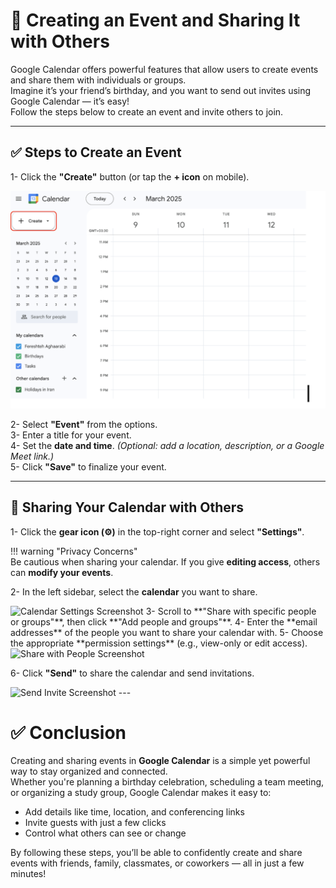 # 📆 Creating an Event and Sharing It with Others

Google Calendar offers powerful features that allow users to create events and share them with individuals or groups.  
Imagine it’s your friend’s birthday, and you want to send out invites using Google Calendar — it’s easy!  
Follow the steps below to create an event and invite others to join.

---

## ✅ Steps to Create an Event

1- Click the **"Create"** button (or tap the **+ icon** on mobile).

  ![image](IMAGES/Screenshot1.png "Google Calendar Create Event Screenshot")

2- Select **"Event"** from the options.  
3- Enter a title for your event.  
4- Set the **date and time**. *(Optional: add a location, description, or a Google Meet link.)*  
5- Click **"Save"** to finalize your event.

---

## 🤝 Sharing Your Calendar with Others

1- Click the **gear icon (⚙️)** in the top-right corner and select **"Settings"**.   

!!! warning "Privacy Concerns"  
    Be cautious when sharing your calendar. If you give **editing access**, others can **modify your events**.  

2- In the left sidebar, select the **calendar** you want to share.  

  <img src="/IMAGES/Screenshot 2025-03-27 at 9.14.24 AM.png" alt="Calendar Settings Screenshot" title="Share an Event">
3- Scroll to **"Share with specific people or groups"**, then click **"Add people and groups"**.  
4- Enter the **email addresses** of the people you want to share your calendar with.  
5- Choose the appropriate **permission settings** (e.g., view-only or edit access).  

  <img src="/IMAGES/Screenshot 2025-03-27 at 9.52.33 AM.png" alt="Share with People Screenshot" title="Add an email address">

6- Click **"Send"** to share the calendar and send invitations.

  <img src="/IMAGES/Screenshot 2025-03-27 at 9.55.39 AM.png" alt="Send Invite Screenshot" title="Finished">
---

# ✅ Conclusion  

Creating and sharing events in **Google Calendar** is a simple yet powerful way to stay organized and connected.  
Whether you're planning a birthday celebration, scheduling a team meeting, or organizing a study group, Google Calendar makes it easy to:

- Add details like time, location, and conferencing links  
- Invite guests with just a few clicks  
- Control what others can see or change

By following these steps, you’ll be able to confidently create and share events with friends, family, classmates, or coworkers — all in just a few minutes!
